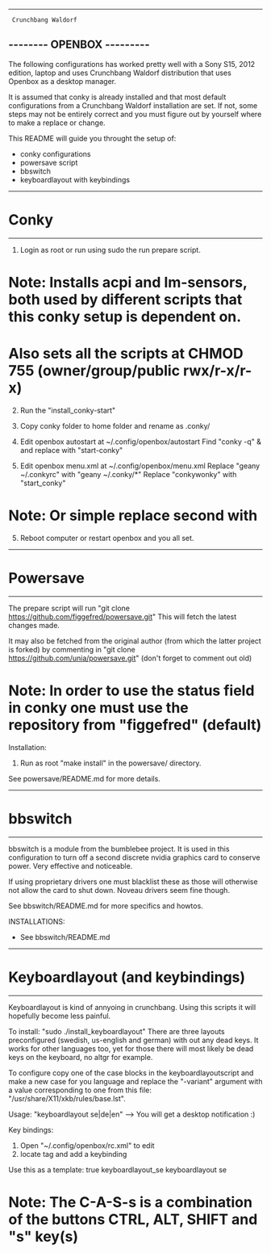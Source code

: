 --------------------------
     Crunchbang Waldorf
-------- OPENBOX ---------
--------------------------

The following configurations has worked pretty well with a Sony S15, 2012 edition, laptop and uses Crunchbang Waldorf distribution that uses Openbox as a desktop manager. 

It is assumed that conky is already installed and that most default configurations from a Crunchbang Waldorf installation are set. If not, some steps may not be entirely correct and you must figure out by yourself where to make a replace or change.

This README will guide you throught the setup of:

 - conky configurations
 - powersave script
 - bbswitch
 - keyboardlayout with keybindings


-------
# Conky
-------

1) Login as root or run using sudo the run prepare script.

# Note: Installs acpi and lm-sensors, both used by different scripts that this conky setup is dependent on.
#       Also sets all the scripts at CHMOD 755 (owner/group/public rwx/r-x/r-x)

2) Run the "install_conky-start"

3) Copy conky folder to home folder and rename as .conky/

4) Edit openbox autostart at ~/.config/openbox/autostart
Find "conky -q" & and replace with "start-conky"

5) Edit openbox menu.xml at ~/.config/openbox/menu.xml
Replace "geany ~/.conkyrc" with "geany ~/.conky/*"
Replace "conkywonky" with "start_conky"

# Note: Or simple replace second with 


5) Reboot computer or restart openbox and you all set.

-----------
# Powersave
-----------

The prepare script will run "git clone https://github.com/figgefred/powersave.git"
This will fetch the latest changes made.

It may also be fetched from the original author (from which the latter project is forked) by commenting in 
"git clone https://github.com/unia/powersave.git" (don't forget to comment out old)

# Note: In order to use the status field in conky one must use the repository from "figgefred" (default)

Installation:

1) Run as root "make install" in the powersave/ directory.

See powersave/README.md for more details.

----------
# bbswitch
----------
bbswitch is a module from the bumblebee project. It is used in this configuration to turn off a second discrete nvidia graphics card to conserve power. Very effective and noticeable.

If using proprietary drivers one must blacklist these as those will otherwise not allow the card to shut down. Noveau drivers seem fine though.

See bbswitch/README.md for more specifics and howtos.

INSTALLATIONS:
 - See bbswitch/README.md

----------------------------------
# Keyboardlayout (and keybindings)
----------------------------------
Keyboardlayout is kind of annyoing in crunchbang. Using this scripts it will hopefully become less painful.

To install: "sudo ./install_keyboardlayout"
There are three layouts preconfigured (swedish, us-english and german) with out any dead keys. It works for other languages too, yet for those there will most likely be dead keys on the keyboard, no altgr for example.

To configure copy one of the case blocks in the keyboardlayoutscript and make a new case for you language and replace the "-variant" argument with a value corresponding to one from this file: "/usr/share/X11/xkb/rules/base.lst".

Usage:
  "keyboardlayout se|de|en" --> You will get a desktop notification :)
  

Key bindings:
1) Open "~/.config/openbox/rc.xml" to edit
2) locate <keyboard> tag and add a keybinding

Use this as a template:
	<!-- COPY BELOW HERE -->
	<keybind key="C-A-S-s">
	  <action name="Execute">
		<startupnotify>
		  <enabled>true</enabled>
		  <name>keyboardlayout_se</name>
		</startupnotify>
		<command>keyboardlayout se</command>
	  </action>
	</keybind>
	<!-- END COPY ABOVE HERE -->
# Note: The C-A-S-s is a combination of the buttons CTRL, ALT, SHIFT and "s" key(s)












